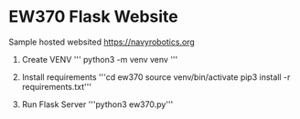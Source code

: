 # EW370 Flask Website


Sample hosted websited
https://navyrobotics.org


1) Create VENV
'''
python3 -m venv venv
'''



2) Install requirements
'''cd ew370
source venv/bin/activate
pip3 install -r requirements.txt'''

3) Run Flask Server
'''python3 ew370.py'''

